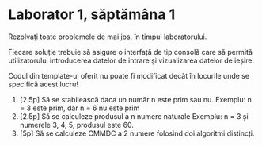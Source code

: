 # Laborator 1, săptămâna 1

Rezolvați toate problemele de mai jos, în timpul laboratorului. 

Fiecare soluție trebuie să asigure o interfață de tip consolă care să permită utilizatorului introducerea datelor de intrare și vizualizarea datelor de ieșire. 

Codul din template-ul oferit nu poate fi modificat decât în locurile unde se specifică acest lucru!

1. [2.5p] Să se stabilească daca un număr n este prim sau nu.
Exemplu: n = 3  este prim, dar n = 6 nu este prim
2. [2.5p] Să se calculeze produsul a n numere naturale
Exemplu: n = 3 și numerele 3, 4, 5, produsul este 60.
3. [5p] Să se calculeze CMMDC a 2 numere folosind doi algoritmi distincți.
